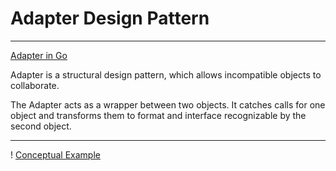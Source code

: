 # Adapter Design Pattern

***

[Adapter in Go](https://refactoring.guru/design-patterns/adapter/go/example)

Adapter is a structural design pattern, which allows incompatible objects to collaborate.

The Adapter acts as a wrapper between two objects. It catches calls for one object and transforms them to format and interface recognizable by the second object.

***

! [Conceptual Example](images/adapter_go.png)
